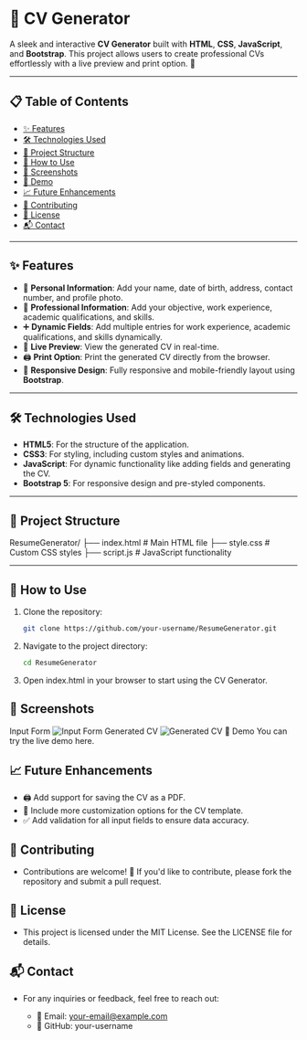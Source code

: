 # 🌟 CV Generator

A sleek and interactive **CV Generator** built with **HTML**, **CSS**, **JavaScript**, and **Bootstrap**. This project allows users to create professional CVs effortlessly with a live preview and print option. 🚀

---

## 📋 Table of Contents

- [✨ Features](#-features)
- [🛠️ Technologies Used](#️-technologies-used)
- [📂 Project Structure](#-project-structure)
- [🚀 How to Use](#-how-to-use)
- [📸 Screenshots](#-screenshots)
- [🌟 Demo](#-demo)
- [📈 Future Enhancements](#-future-enhancements)
- [🤝 Contributing](#-contributing)
- [📜 License](#-license)
- [📬 Contact](#-contact)

---

## ✨ Features

- 📝 **Personal Information**: Add your name, date of birth, address, contact number, and profile photo.
- 💼 **Professional Information**: Add your objective, work experience, academic qualifications, and skills.
- ➕ **Dynamic Fields**: Add multiple entries for work experience, academic qualifications, and skills dynamically.
- 👀 **Live Preview**: View the generated CV in real-time.
- 🖨️ **Print Option**: Print the generated CV directly from the browser.
- 📱 **Responsive Design**: Fully responsive and mobile-friendly layout using **Bootstrap**.

---

## 🛠️ Technologies Used

- **HTML5**: For the structure of the application.
- **CSS3**: For styling, including custom styles and animations.
- **JavaScript**: For dynamic functionality like adding fields and generating the CV.
- **Bootstrap 5**: For responsive design and pre-styled components.

---

## 📂 Project Structure
ResumeGenerator/ 
├── index.html # Main HTML file 
├── style.css # Custom CSS styles 
├── script.js # JavaScript functionality

---

## 🚀 How to Use

1. Clone the repository:
   ```bash
   git clone https://github.com/your-username/ResumeGenerator.git

2. Navigate to the project directory:
   ```bash
   cd ResumeGenerator

3. Open index.html in your browser to start using the CV Generator.

## 📸 Screenshots
Input Form
<img alt="Input Form" src="https://via.placeholder.com/800x400?text=Input+Form">
Generated CV
<img alt="Generated CV" src="https://via.placeholder.com/800x400?text=Generated+CV">
🌟 Demo
You can try the live demo here.

## 📈 Future Enhancements
- 🖨️ Add support for saving the CV as a PDF.
- 🎨 Include more customization options for the CV template.
- ✅ Add validation for all input fields to ensure data accuracy.

## 🤝 Contributing
- Contributions are welcome! 🎉 If you'd like to contribute, please fork the repository and submit a pull request.

## 📜 License
- This project is licensed under the MIT License. See the LICENSE file for details.

## 📬 Contact
- For any inquiries or feedback, feel free to reach out:

    - 📧 Email: your-email@example.com <br />
    - 🐙 GitHub: your-username